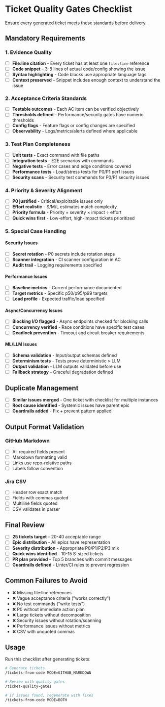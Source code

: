 # Ticket Quality Gates Checklist

Ensure every generated ticket meets these standards before delivery.

## Mandatory Requirements

### 1. Evidence Quality
- [ ] **File:line citation** - Every ticket has at least one `file:line` reference
- [ ] **Code snippet** - 3-8 lines of actual code/config showing the issue
- [ ] **Syntax highlighting** - Code blocks use appropriate language tags
- [ ] **Context preserved** - Snippet includes enough context to understand the issue

### 2. Acceptance Criteria Standards
- [ ] **Testable outcomes** - Each AC item can be verified objectively
- [ ] **Thresholds defined** - Performance/security gates have numeric thresholds
- [ ] **Config flags** - Feature flags or config changes are specified
- [ ] **Observability** - Logs/metrics/alerts defined where applicable

### 3. Test Plan Completeness
- [ ] **Unit tests** - Exact command with file paths
- [ ] **Integration tests** - E2E scenarios with commands
- [ ] **Negative tests** - Error cases and edge conditions covered
- [ ] **Performance tests** - Load/stress tests for P0/P1 perf issues
- [ ] **Security scans** - Security test commands for P0/P1 security issues

### 4. Priority & Severity Alignment
- [ ] **P0 justified** - Critical/exploitable issues only
- [ ] **Effort realistic** - S/M/L estimates match complexity
- [ ] **Priority formula** - Priority = severity × impact ÷ effort
- [ ] **Quick wins first** - Low-effort, high-impact tickets prioritized

### 5. Special Case Handling

#### Security Issues
- [ ] **Secret rotation** - P0 secrets include rotation steps
- [ ] **Scanner integration** - CI scanner configuration in AC
- [ ] **Audit trail** - Logging requirements specified

#### Performance Issues
- [ ] **Baseline metrics** - Current performance documented
- [ ] **Target metrics** - Specific p50/p95/p99 targets
- [ ] **Load profile** - Expected traffic/load specified

#### Async/Concurrency Issues
- [ ] **Blocking I/O flagged** - Async endpoints checked for blocking calls
- [ ] **Concurrency verified** - Race conditions have specific test cases
- [ ] **Deadlock prevention** - Timeout and circuit breaker requirements

#### ML/LLM Issues
- [ ] **Schema validation** - Input/output schemas defined
- [ ] **Determinism tests** - Tests prove deterministic > LLM
- [ ] **Output validation** - LLM outputs validated before use
- [ ] **Fallback strategy** - Graceful degradation defined

## Duplicate Management
- [ ] **Similar issues merged** - One ticket with checklist for multiple instances
- [ ] **Root cause identified** - Systemic issues have parent epic
- [ ] **Guardrails added** - Fix + prevent pattern applied

## Output Format Validation

### GitHub Markdown
- [ ] All required fields present
- [ ] Markdown formatting valid
- [ ] Links use repo-relative paths
- [ ] Labels follow convention

### Jira CSV
- [ ] Header row exact match
- [ ] Fields with commas quoted
- [ ] Multiline fields quoted
- [ ] CSV validates in parser

## Final Review
- [ ] **25 tickets target** - 20-40 acceptable range
- [ ] **Epic distribution** - All epics have representation
- [ ] **Severity distribution** - Appropriate P0/P1/P2/P3 mix
- [ ] **Quick wins identified** - 10-15 S-sized tickets
- [ ] **PR plan provided** - Top 5 branches with commit messages
- [ ] **Guardrails defined** - Linter/CI rules to prevent regression

## Common Failures to Avoid
- ❌ Missing file:line references
- ❌ Vague acceptance criteria ("works correctly")
- ❌ No test commands ("write tests")
- ❌ P0 without immediate action plan
- ❌ Large tickets without decomposition
- ❌ Security issues without rotation/scanning
- ❌ Performance issues without metrics
- ❌ CSV with unquoted commas

## Usage
Run this checklist after generating tickets:
```bash
# Generate tickets
/tickets-from-code MODE=GITHUB_MARKDOWN

# Review with quality gates
/ticket-quality-gates

# If issues found, regenerate with fixes
/tickets-from-code MODE=BOTH
```
